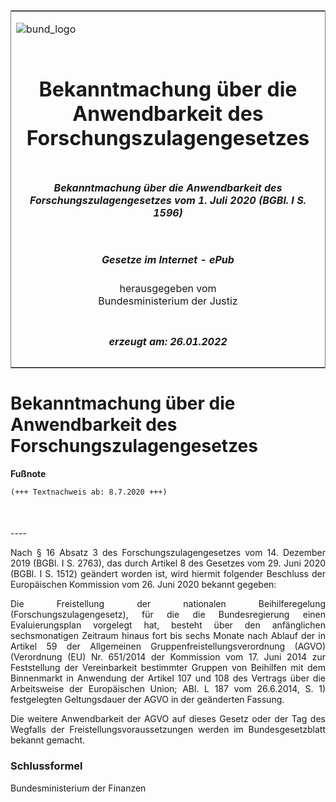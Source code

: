 <span id="DECKBLATT.html"></span>

<table border="0" frame="border" width="100%">

<tr valign="top">

<td align="left">

![bund\_logo](BfJ_2021_Web_de_de.gif)

</td>

<td align="right">

 

</td>

</tr>

<tr align="center" valign="middle">

<td colspan="2">

# Bekanntmachung über die Anwendbarkeit des Forschungszulagengesetzes

</td>

</tr>

<tr align="center" valign="middle">

<td colspan="2">

##### Bekanntmachung über die Anwendbarkeit des Forschungszulagengesetzes vom 1. Juli 2020 (BGBl. I S. 1596)

</td>

</tr>

<tr align="center" valign="middle">

<td colspan="2">

  
  

##### Gesetze im Internet - ePub  
  
herausgegeben vom  
Bundesministerium der Justiz

</td>

</tr>

<tr align="center" valign="bottom">

<td colspan="2">

  
  

##### erzeugt am: 26.01.2022

</td>

</tr>

</table>

<span id="BJNR159600020.html"></span>

# Bekanntmachung über die Anwendbarkeit des Forschungszulagengesetzes

<div>

  
**Fußnote**

<div class="jnhtml">

<div>

<div class="jurAbsatz">

  

``` 
(+++ Textnachweis ab: 8.7.2020 +++)

 
```

</div>

</div>

</div>

</div>

<span id="BJNR159600020BJNE000100000.html"></span>

###   
\----

<div>

<div class="jnhtml">

<div>

<div class="jurAbsatz" style="text-align:justify;">

Nach § 16 Absatz 3 des Forschungszulagengesetzes vom 14. Dezember 2019
(BGBl. I S. 2763), das durch Artikel 8 des Gesetzes vom 29. Juni 2020
(BGBl. I S. 1512) geändert worden ist, wird hiermit folgender Beschluss
der Europäischen Kommission vom 26. Juni 2020 bekannt gegeben:

</div>

<div class="jurAbsatz" style="text-align:justify;">

Die Freistellung der nationalen Beihilferegelung
(Forschungszulagengesetz), für die die Bundesregierung einen
Evaluierungsplan vorgelegt hat, besteht über den anfänglichen
sechsmonatigen Zeitraum hinaus fort bis sechs Monate nach Ablauf der in
Artikel 59 der Allgemeinen Gruppenfreistellungsverordnung (AGVO)
(Verordnung (EU) Nr. 651/2014 der Kommission vom 17. Juni 2014 zur
Feststellung der Vereinbarkeit bestimmter Gruppen von Beihilfen mit dem
Binnenmarkt in Anwendung der Artikel 107 und 108 des Vertrags über die
Arbeitsweise der Europäischen Union; ABl. L 187 vom 26.6.2014, S. 1)
festgelegten Geltungsdauer der AGVO in der geänderten Fassung.

</div>

<div class="jurAbsatz" style="text-align:justify;">

Die weitere Anwendbarkeit der AGVO auf dieses Gesetz oder der Tag des
Wegfalls der Freistellungsvoraussetzungen werden im Bundesgesetzblatt
bekannt gemacht.

</div>

</div>

</div>

</div>

<span id="BJNR159600020BJNE000200000.html"></span>

### Schlussformel  

<div>

<div class="jnhtml">

<div>

<div class="jurAbsatz">

<span class="SP">Bundesministerium der Finanzen</span>

</div>

</div>

</div>

</div>
